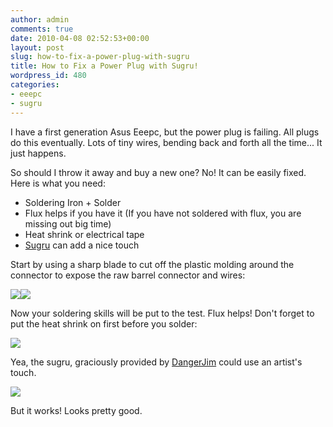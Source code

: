 ```yaml
---
author: admin
comments: true
date: 2010-04-08 02:52:53+00:00
layout: post
slug: how-to-fix-a-power-plug-with-sugru
title: How to Fix a Power Plug with Sugru!
wordpress_id: 480
categories:
- eeepc
- sugru
---
```


I have a first generation Asus Eeepc, but the power plug is failing. All plugs do this eventually. Lots of tiny wires, bending back and forth all the time... It just happens.

So should I throw it away and buy a new one? No! It can be easily fixed. Here is what you need:

  * Soldering Iron + Solder
  * Flux helps if you have it (If you have not soldered with flux, you are missing out big time)
  * Heat shrink or electrical tape
  * [Sugru](http://sugru.com/) can add a nice touch

Start by using a sharp blade to cut off the plastic molding around the connector to expose the raw barrel connector and wires:

[![](/uploads/plug-300x222.jpg)](/uploads/plug.jpg)[![](/uploads/2010-04-07-19.37.16-300x192.jpg)](/uploads/2010-04-07-19.37.16.jpg)

Now your soldering skills will be put to the test. Flux helps! Don't forget to put the heat shrink on first before you solder:

[![](/uploads/soldering-1024x743.jpg)](/uploads/soldering.jpg)

Yea, the sugru, graciously provided by [DangerJim](http://www.dangerjim.com/) could use an artist's touch.

[![](/uploads/2010-04-07-19.54.19-1024x824.jpg)](/uploads/2010-04-07-19.54.19.jpg)

But it works! Looks pretty good.
